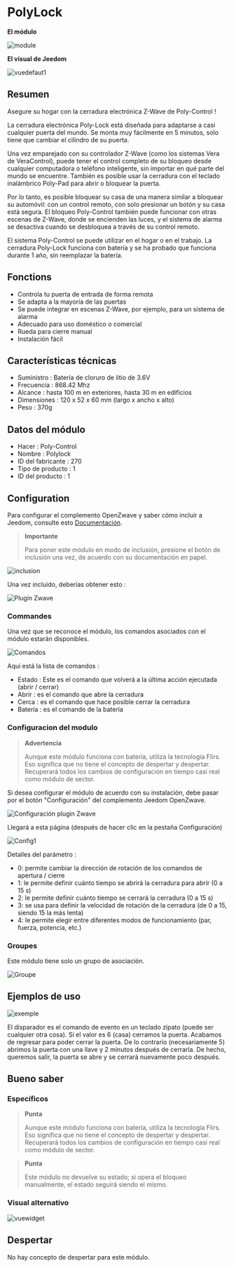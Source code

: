 # PolyLock

**El módulo**

![module](images/polycontrol.polylock/module.jpg)

**El visual de Jeedom**

![vuedefaut1](images/polycontrol.polylock/vuedefaut1.jpg)

Resumen
------

Asegure su hogar con la cerradura electrónica Z-Wave de Poly-Control !

La cerradura electrónica Poly-Lock está diseñada para adaptarse a casi cualquier puerta del mundo. Se monta muy fácilmente en 5 minutos, solo tiene que cambiar el cilindro de su puerta.

Una vez emparejado con su controlador Z-Wave (como los sistemas Vera de VeraControl), puede tener el control completo de su bloqueo desde cualquier computadora o teléfono inteligente, sin importar en qué parte del mundo se encuentre. También es posible usar la cerradura con el teclado inalámbrico Poly-Pad para abrir o bloquear la puerta.

Por lo tanto, es posible bloquear su casa de una manera similar a bloquear su automóvil: con un control remoto, con solo presionar un botón y su casa está segura. El bloqueo Poly-Control también puede funcionar con otras escenas de Z-Wave, donde se encienden las luces, y el sistema de alarma se desactiva cuando se desbloquea a través de su control remoto.

El sistema Poly-Control se puede utilizar en el hogar o en el trabajo. La cerradura Poly-Lock funciona con batería y se ha probado que funciona durante 1 año, sin reemplazar la batería.

Fonctions
---------

-   Controla tu puerta de entrada de forma remota
-   Se adapta a la mayoría de las puertas
-   Se puede integrar en escenas Z-Wave, por ejemplo, para un sistema de alarma
-   Adecuado para uso doméstico o comercial
-   Rueda para cierre manual
-   Instalación fácil

Características técnicas
---------------------------

-   Suministro : Batería de cloruro de litio de 3.6V
-   Frecuencia : 868.42 Mhz
-   Alcance : hasta 100 m en exteriores, hasta 30 m en edificios
-   Dimensiones : 120 x 52 x 60 mm (largo x ancho x alto)
-   Peso : 370g

Datos del módulo
-----------------

-   Hacer : Poly-Control
-   Nombre : Polylock
-   ID del fabricante : 270
-   Tipo de producto : 1
-   ID del producto : 1

Configuration
-------------

Para configurar el complemento OpenZwave y saber cómo incluir a Jeedom, consulte esto [Documentación](https://doc.jeedom.com/es_ES/plugins/automation%20protocol/openzwave/).

> **Importante**
>
> Para poner este módulo en modo de inclusión, presione el botón de inclusión una vez, de acuerdo con su documentación en papel.

![inclusion](images/polycontrol.polylock/inclusion.jpg)

Una vez incluido, deberías obtener esto :

![Plugin Zwave](images/polycontrol.polylock/information.jpg)

### Commandes

Una vez que se reconoce el módulo, los comandos asociados con el módulo estarán disponibles.

![Comandos](images/polycontrol.polylock/commandes.jpg)

Aquí está la lista de comandos :

-   Estado : Este es el comando que volverá a la última acción ejecutada (abrir / cerrar)
-   Abrir : es el comando que abre la cerradura
-   Cerca : es el comando que hace posible cerrar la cerradura
-   Batería : es el comando de la batería

### Configuracion del modulo

> **Advertencia**
>
> Aunque este módulo funciona con batería, utiliza la tecnología Flirs. Eso significa que no tiene el concepto de despertar y despertar. Recuperará todos los cambios de configuración en tiempo casi real como módulo de sector.

Si desea configurar el módulo de acuerdo con su instalación, debe pasar por el botón "Configuración" del complemento Jeedom OpenZwave.

![Configuración plugin Zwave](images/plugin/bouton_configuration.jpg)

Llegará a esta página (después de hacer clic en la pestaña Configuración)

![Config1](images/polycontrol.polylock/config1.jpg)

Detalles del parámetro :

-   0: permite cambiar la dirección de rotación de los comandos de apertura / cierre
-   1: le permite definir cuánto tiempo se abrirá la cerradura para abrir (0 a 15 s)
-   2: le permite definir cuánto tiempo se cerrará la cerradura (0 a 15 s)
-   3: se usa para definir la velocidad de rotación de la cerradura (de 0 a 15, siendo 15 la más lenta)
-   4: le permite elegir entre diferentes modos de funcionamiento (par, fuerza, potencia, etc.)

### Groupes

Este módulo tiene solo un grupo de asociación.

![Groupe](images/polycontrol.polylock/groupe.jpg)

Ejemplos de uso
----------------------

![exemple](images/polycontrol.polylock/exemple.jpg)

El disparador es el comando de evento en un teclado zipato (puede ser cualquier otra cosa). Si el valor es 6 (casa) cerramos la puerta. Acabamos de regresar para poder cerrar la puerta. De lo contrario (necesariamente 5) abrimos la puerta con una llave y 2 minutos después de cerrarla. De hecho, queremos salir, la puerta se abre y se cerrará nuevamente poco después.

Bueno saber
------------

### Específicos

> **Punta**
>
> Aunque este módulo funciona con batería, utiliza la tecnología Flirs. Eso significa que no tiene el concepto de despertar y despertar. Recuperará todos los cambios de configuración en tiempo casi real como módulo de sector.

> **Punta**
>
> Este módulo no devuelve su estado; si opera el bloqueo manualmente, el estado seguirá siendo el mismo.

### Visual alternativo

![vuewidget](images/polycontrol.polylock/vuewidget.jpg)

Despertar
-------

No hay concepto de despertar para este módulo.
